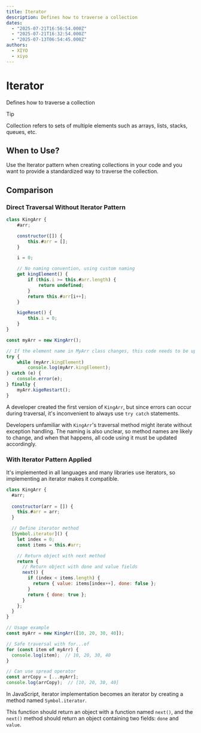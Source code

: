 ```yaml
---
title: Iterator
description: Defines how to traverse a collection
dates:
  - "2025-07-21T16:56:54.000Z"
  - "2025-07-21T16:32:54.000Z"
  - "2025-07-13T06:54:45.000Z"
authors:
  - XIYO
  - xiyo
---
```

# Iterator

Defines how to traverse a collection

> [!TIP]
> Collection refers to sets of multiple elements such as arrays, lists, stacks, queues, etc.

## When to Use?

Use the Iterator pattern when creating collections in your code and you want to provide a standardized way to traverse the collection.

## Comparison

### Direct Traversal Without Iterator Pattern

```javascript
class KingArr {
	#arr;

	constructor([]) {
		this.#arr = [];
	}

	i = 0;

	// No naming convention, using custom naming
	get kingElement() {
		if (this.i >= this.#arr.length) {
			return undefined;
		}
		return this.#arr[i++];
	}

	kigeReset() {
		this.i = 0;
	}
}

const myArr = new KingArr();

// If the element name in MyArr class changes, this code needs to be updated too
try {
	while (myArr.kingElement)
        console.log(myArr.kingElement);
} catch (e) {
    console.error(e);
} finally {
    myArr.kigeRestart();
}
```

A developer created the first version of `KingArr`, but since errors can occur during traversal, it's inconvenient to always use `try catch` statements.

Developers unfamiliar with `KingArr`'s traversal method might iterate without exception handling.
The naming is also unclear, so method names are likely to change, and when that happens, all code using it must be updated accordingly.

### With Iterator Pattern Applied

It's implemented in all languages and many libraries use iterators, so implementing an iterator makes it compatible.

```javascript
class KingArr {
  #arr;
  
  constructor(arr = []) {
    this.#arr = arr;
  }

  // Define iterator method
  [Symbol.iterator]() {
    let index = 0;
    const items = this.#arr;

	// Return object with next method
    return {
      // Return object with done and value fields
      next() {
        if (index < items.length) {
          return { value: items[index++], done: false };
        }
        return { done: true };
      }
    };
  }
}

// Usage example
const myArr = new KingArr([10, 20, 30, 40]);

// Safe traversal with for...of
for (const item of myArr) {
  console.log(item);  // 10, 20, 30, 40
}

// Can use spread operator
const arrCopy = [...myArr];
console.log(arrCopy);  // [10, 20, 30, 40]
```

In JavaScript, iterator implementation becomes an iterator by creating a method named `Symbol.iterator`.

This function should return an object with a function named `next()`, and
the `next()` method should return an object containing two fields: `done` and `value`.